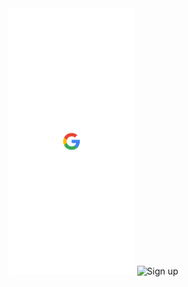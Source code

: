 <img src="./screenshot/bir.png" alt="Sign up" width="40%">
<img src="./screenshot/.png" alt="Sign up" width="40%">

